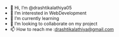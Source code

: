 - 👋 Hi, I’m @drashtikalathiya05
- 👀 I’m interested in WebDevelopment
- 🌱 I’m currently learning 
- 💞️ I’m looking to collaborate on my project
- 📫 How to reach me :drashtikalathiya@gmail.com

<!---
drashtikalathiya05/drashtikalathiya05 is a ✨ special ✨ repository because its `README.md` (this file) appears on your GitHub profile.
You can click the Preview link to take a look at your changes.
--->
